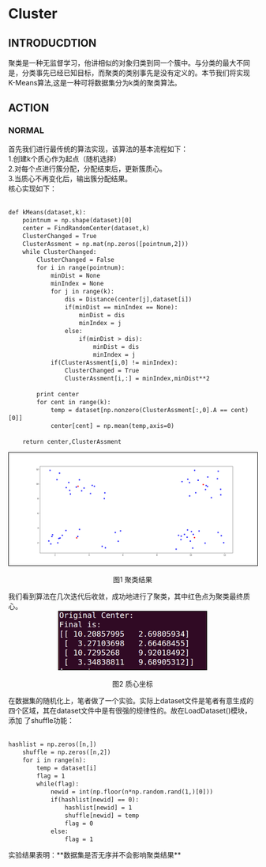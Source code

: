 # Cluster
## INTRODUCDTION
聚类是一种无监督学习，他讲相似的对象归类到同一个簇中。与分类的最大不同是，分类事先已经已知目标，而聚类的类别事先是没有定义的。本节我们将实现K-Means算法,这是一种可将数据集分为k类的聚类算法。
## ACTION
### NORMAL
首先我们进行最传统的算法实现，该算法的基本流程如下：  
1.创建k个质心作为起点（随机选择）  
2.对每个点进行簇分配，分配结束后，更新簇质心。  
3.当质心不再变化后，输出簇分配结果。  
核心实现如下：  
<pre><code>
def kMeans(dataset,k):
    pointnum = np.shape(dataset)[0]
    center = FindRandomCenter(dataset,k)
    ClusterChanged = True
    ClusterAssment = np.mat(np.zeros([pointnum,2]))
    while ClusterChanged:
        ClusterChanged = False
        for i in range(pointnum):
            minDist = None
            minIndex = None
            for j in range(k):
                dis = Distance(center[j],dataset[i])
                if(minDist == minIndex == None):
                    minDist = dis
                    minIndex = j
                else:
                    if(minDist > dis):
                        minDist = dis
                        minIndex = j
            if(ClusterAssment[i,0] != minIndex):
                ClusterChanged = True
                ClusterAssment[i,:] = minIndex,minDist**2
               
        print center
        for cent in range(k):
            temp = dataset[np.nonzero(ClusterAssment[:,0].A == cent)[0]]
            center[cent] = np.mean(temp,axis=0)
    
    return center,ClusterAssment
</code></pre>  
<div align="center">
<img style="flex-grow:1; flex-shrink:1; border: 1px solid black;" src="./cluster.png" width="900" alt="cluster" />
</div>
<p align="center">图1 聚类结果</p>  
我们看到算法在几次迭代后收敛，成功地进行了聚类，其中红色点为聚类最终质心。  
<div align="center">
<img style="flex-grow:1; flex-shrink:1; border: 1px solid black;" src="./Final1.png" width="300" alt="cluster" />
</div>
<p align="center">图2 质心坐标</p>
在数据集的随机化上，笔者做了一个实验。实际上dataset文件是笔者有意生成的四个区域，其在dataset文件中是有很强的规律性的。故在LoadDataset()模块，添加  
了shuffle功能：
<pre><code>
hashlist = np.zeros([n,])
    shuffle = np.zeros([n,2])
    for i in range(n):
        temp = dataset[i]
        flag = 1
        while(flag):
            newid = int(np.floor(n*np.random.rand(1,)[0]))
            if(hashlist[newid] == 0):
                hashlist[newid] = 1
                shuffle[newid] = temp
                flag = 0
            else:
                flag = 1
</code></pre> 
实验结果表明：**数据集是否无序并不会影响聚类结果**
